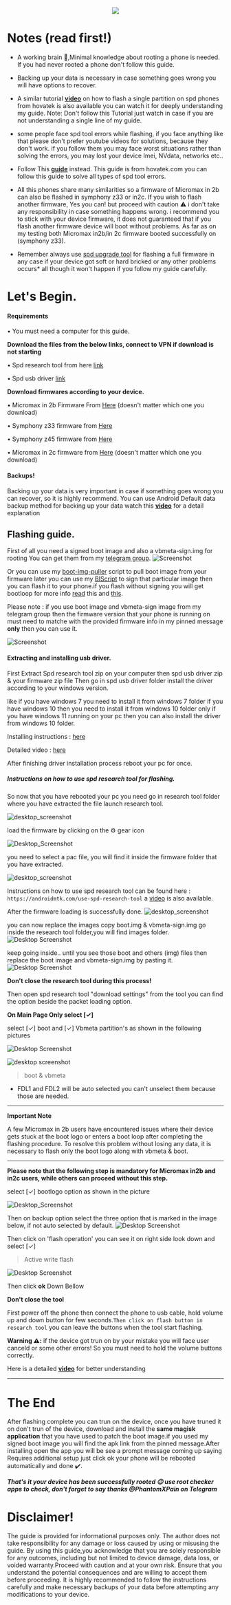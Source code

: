 <div align="center">
<img src="https://github.com/gitclone-url/SPD-T610-Phones-Rooting-Tutorial/assets/98699436/d330bbb9-fd87-4aac-8036-83ad1cb85059">
</div>


# Notes (read first!)

- A working brain 🧠,Minimal knowledge about rooting a phone is needed. If you had never rooted a phone don't follow this guide.

- Backing up your data is necessary in case something goes wrong you will have options to recover.

- A similar tutorial [**video**](https://youtu.be/8dZZci43un8) on how to flash a single partition on spd phones from hovatek is also available you can watch it for deeply understanding my guide.
Note: Don't follow this Tutorial just watch in case if you are not understanding a single line of my guide.

- some people face spd tool errors while flashing, if you face anything like that please don't prefer youtube videos for solutions, because they don't work. if you follow them you may face worst situations rather than solving the errors, you may lost your device Imei, NVdata, networks etc..

- Follow This [**guide**](https://www.hovatek.com/forum/thread-4870.html) instead. This guide is from hovatek.com you can follow this guide to solve all types of spd tool errors.

- All this phones share many similarities so a firmware of Micromax in 2b can also be flashed in symphony z33 or in2c. If you wish to flash another firmware, Yes you can! but proceed with caution ⚠️ i don't take any responsibility in case something happens wrong. i recommend you to stick with your device firmware, it does not guaranteed that if you flash another firmware device will boot without problems. As far as on my testing both Micromax  in2b/in 2c firmware booted successfully on (symphony z33).

- Remember always use [spd upgrade tool](https://androidmtk.com/download-spd-upgrade-tool-all-versions) for flashing a full firmware in any case if your device got soft or hard bricked or any other problems occurs* all though it won't happen if you follow my guide carefully.

# Let's Begin.

#### Requirements 
• You must need a computer for this guide.

**Download the files from the below links, connect to VPN if download is not starting**

• Spd research tool from here [link](https://mega.nz/file/HodB3aBQ#yWAQkWkxaHHj0_CJFrQ4ewIYLtbUiMvxSVucwqPMePQ)

• Spd usb driver [link](https://www.mediafire.com/file/drsf5fboohhork2/SPD_Driver_R4.20.0201.zip/file)

**Download firmwares according to your device.**

• Micromax in 2b Firmware From [Here](https://micromaxstockrom.com/micromax-in-2b-e7544) 
(doesn't matter which one you download)

• Symphony z33 firmware from [Here](https://drive.google.com/file/d/13bspdVOeYJauf3F74aeWURDt_5kEU-dM/view?usp=sharing)

• Symphony z45 firmware from [Here](https://drive.google.com/file/d/17IVKd8QNeSjHqGzvoTrRxtRCo4QKaZnD/view)

• Micromax in 2c firmware from [Here](https://micromaxstockrom.com/micromax-in-2c-e6533)
(doesn't matter which one you download)

#### Backups!
Backing up your data is very important in case if something goes wrong you can recover, so it is highly recommend.
You can use Android Default data backup method for backing up your data watch this [**video**](https://youtu.be/5KVQ_-AIClc) for a detail explanation


## Flashing guide.
First of all you need a signed boot image and also a vbmeta-sign.img for rooting
You can get them from my [telegram group](https://t.me/UnisocT610Development).
![Screenshot](https://github.com/gitclone-url/SPD-T610-Phones-Rooting-Tutorial/assets/98699436/eb301029-8ecb-470e-bcfd-9a8ae3fcfa14)

Or you can use my [boot-img-puller](https://github.com/gitclone-url/Boot-img-puller) script to pull boot image from your firmware later you can use my [BIScript](https://github.com/gitclone-url/BIScript) to sign that particular image then you can flash it to your phone.if you flash without signing you will get bootloop for more info [read](https://www.hovatek.com/forum/thread-32664.html) this and [this](https://www.hovatek.com/forum/thread-32674.html).

Please note : if you use boot image and vbmeta-sign image from my telegram group then the firmware version that your phone is running on must need to matche with the provided firmware info in my pinned message **only** then you can use it.

![Screenshot](https://github.com/gitclone-url/SPD-T610-Phones-Rooting-Tutorial/assets/98699436/890829a6-1286-4fbf-bb61-52d7833e1938)


#### Extracting and installing usb driver.

First Extract Spd research tool zip on your computer then spd usb driver zip & your firmware zip file Then go in spd usb driver folder install the driver according to your windows version.

like if you have 
windows 7 you need to install it from windows 7 folder if you have windows 10 then you need to install it from windows 10 folder only if you have windows 11 running on your pc then you can also install the driver from windows 10 folder.

Installing instructions : [here](https://gsmusbdriver.com/install-spd-driver-r4-20-0201)

Detailed video : [here](https://youtu.be/AEGW24g3KxM)

After finishing driver installation process reboot your pc for once.

##### **Instructions on how to use spd research tool for flashing.**

So now that you have rebooted your pc you need go in research tool folder where you have extracted the file launch research tool.

![desktop_screenshot](https://github.com/gitclone-url/SPD-T610-Phones-Rooting-Tutorial/assets/98699436/18cce097-fae3-41d5-a6b2-eb093743d0d2)


load the firmware by clicking on the ⚙️ gear icon

![Desktop_Screenshot](https://github.com/gitclone-url/SPD-T610-Phones-Rooting-Tutorial/assets/98699436/bd37a517-fd1c-4d9d-834d-06232586b795)

you need to select a pac file, you will find it inside the firmware folder that you have extracted.

![desktop_screenshot](https://github.com/gitclone-url/SPD-T610-Phones-Rooting-Tutorial/assets/98699436/bbb82980-f52e-4ce1-8371-00c284f2a4ae)


Instructions on how to use spd research tool can be found here : `https://androidmtk.com/use-spd-research-tool` a [video](https://youtu.be/vIXylSwA_AY) is also available.

After the firmware loading is successfully done.
![desktop_screenshot](https://github.com/gitclone-url/SPD-T610-Phones-Rooting-Tutorial/assets/98699436/723778a2-e260-4c36-8714-c3676c1b9fdc)

you can now replace the images copy boot.img & vbmeta-sign.img go inside the research tool folder,you will find images folder.
![Desktop Screenshot](https://github.com/gitclone-url/SPD-T610-Phones-Rooting-Tutorial/assets/98699436/e7052925-a039-43c1-ad25-757bb799ae12)


keep going inside.. until you see those boot and others (img) files then replace the boot image and vbmeta-sign.img by pasting it.
![Desktop Screenshot](https://github.com/gitclone-url/SPD-T610-Phones-Rooting-Tutorial/assets/98699436/6d5d5a54-6c6d-43c7-9a98-030f1694454f)


**Don't close the research tool during this process!**

Then open spd research tool "download settings" from the tool you can find the option beside the packet loading option.

**On Main Page Only select [✓]** 

select [✓] boot and [✓] Vbmeta partition's as shown in the following pictures

![Desktop Screenshot](https://github.com/gitclone-url/SPD-T610-Phones-Rooting-Tutorial/assets/98699436/5f711ec4-2fea-4c58-a289-39581ac5d4ad)

![desktop screenshot](https://github.com/gitclone-url/SPD-T610-Phones-Rooting-Tutorial/assets/98699436/0471c6f7-12e7-4d15-8e62-974d4f086321)

>boot & vbmeta

- FDL1 and FDL2
will be auto selected you can't unselect them because those are needed.

---

**Important Note**

A few Micromax in 2b users have encountered issues where their device gets stuck at the boot logo or enters a boot loop after completing the flashing procedure. To resolve this problem without losing any data, it is necessary to flash only the boot logo along with vbmeta & boot. 

---

**Please note that the following step is mandatory for Micromax in2b and in2c users, while others can proceed without this step.**

select [✓] bootlogo option as shown in the picture

![Desktop_Screenshot](https://github.com/Praveenganisetti/SPD-T610-Phones-Rooting-Tutorial/assets/110226933/67cda223-03ef-4f4d-8e14-ed40877dc5d9)

Then on backup option select the three option that is marked in the image below, if not auto selected by default.
![Desktop Screenshot](https://github.com/gitclone-url/SPD-T610-Phones-Rooting-Tutorial/assets/98699436/36fa4ec8-2ecc-4798-88b1-5f629c1b0790)

Then click on 'flash operation' you can see it on right side look down and select [✓] 
 >Active write flash

![Desktop Screenshot](https://github.com/gitclone-url/SPD-T610-Phones-Rooting-Tutorial/assets/98699436/d0425958-304d-4c1f-b83f-c548c52fb7e0)


Then click **ok** Down Bellow

**Don't close the tool**

First power off the phone then connect the phone to usb cable, hold volume up and down button for few seconds.`Then click on flash button in research tool` you can leave the buttons when the tool start flashing.

**Warning ⚠️:** if the device got trun on by your mistake you will face user canceld or some other errors! So you must need to hold the volume buttons correctly.

Here is a detailed [**video**](https://youtu.be/BOxbOyqqfY0) for better understanding 

*** 

# The End
After flashing complete you can trun on the device, once you have truned it on don't trun of the device, download and install the **same magisk application** that you have used to patch the boot image.if you used my signed boot image you will find the apk link from the pinned message.After installing open the app you will be see a prompt message coming up saying Requires additional setup just click ok your phone will be rebooted automatically and done ✔️.


***That's it your device has been successfully rooted 😉 use root checker apps to check, don't forget to say thanks @PhantomXPain on Telegram***

# Disclaimer!

The guide is provided for informational purposes only. The author does not take responsibility for any damage or loss caused by using or misusing the guide. By using this guide,you acknowledge that you are solely responsible for any outcomes, including but not limited to device damage, data loss, or voided warranty.Proceed with caution and at your own risk. Ensure that you understand the potential consequences and are willing to accept them before proceeding. It is highly recommended to follow the instructions carefully and make necessary backups of your data before attempting any modifications to your device.
